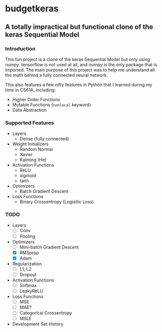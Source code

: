 # budgetkeras
## A totally impractical but functional clone of the keras Sequential Model
### Introduction
This fun project is a clone of the keras Sequential Model but only
using numpy. tensorflow is not used at all, and numpy is the only package that is
imported. The main purpose of this project was to help me understand all the
math behind a fully connected neural network.

This also features a few nifty features in Python that I learned during my time
in CS61A, including: 
- Higher Order Functions
- Mutable Functions (`nonlocal` keyword)
- Data Abstraction

### Supported Features
- Layers
	- Dense (fully connected)
- Weight Initializers
	- Random Normal
	- Xavier
	- Kaiming (He)
- Activation Functions
	- ReLU
	- sigmoid
	- tanh
- Optimizers
	- Batch Gradient Descent
- Loss Functions
	- Binary Crossentropy (Logisitic Loss)

### TODO
- Layers
	- [ ] Conv
	- [ ] Pooling
- Optimizers
	- [ ] Mini-batch Gradient Descent
	- [x] RMSprop
	- [x] Adam
- Regularization
	- [ ] L1, L2
	- [ ] Dropout
- Activation Functions
	- [ ] Softmax
	- [ ] LeakyReLU
- Loss Functions
	- [ ] MSE
	- [ ] MAE?
	- [ ] Categorical Crossentropy
	- [ ] MSLE
- Development Set History
